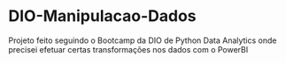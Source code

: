 # DIO-Manipulacao-Dados
Projeto feito seguindo o Bootcamp da DIO de Python Data Analytics onde precisei efetuar certas transformações nos dados com o PowerBI
